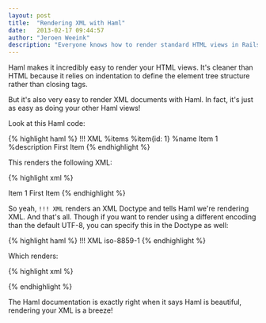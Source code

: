 ```yaml
---
layout: post
title:  "Rendering XML with Haml"
date:   2013-02-17 09:44:57
author: "Jeroen Weeink"
description: "Everyone knows how to render standard HTML views in Rails with Haml, but rendering XML views using Haml is just as easy, if not easier!"
---
```

Haml makes it incredibly easy to render your HTML views. It's cleaner than HTML because it relies on indentation to define the element tree structure rather than closing tags.

But it's also very easy to render XML documents with Haml. In fact, it's just as easy as doing your other Haml views!

Look at this Haml code:

{% highlight haml %}
!!! XML
%items
  %item{id: 1}
    %name Item 1
    %description First Item
{% endhighlight %}

This renders the following XML:

{% highlight xml %}
<?xml version='1.0' encoding='utf-8' ?>
<items>
  <item id="1">
    <name>Item 1</name>
    <description>First Item</description>
  </item>
</items>
{% endhighlight %}

So yeah, `!!! XML` renders an XML Doctype and tells Haml we're rendering XML. And that's all. Though if you want to render using a different encoding than the default UTF-8, you can specify this in the Doctype as well:

{% highlight haml %}
!!! XML iso-8859-1
{% endhighlight %}

Which renders:

{% highlight xml %}
<?xml version='1.0' encoding='iso-8859-1' ?>
{% endhighlight %}

The Haml documentation is exactly right when it says Haml is beautiful, rendering your XML is a breeze!
